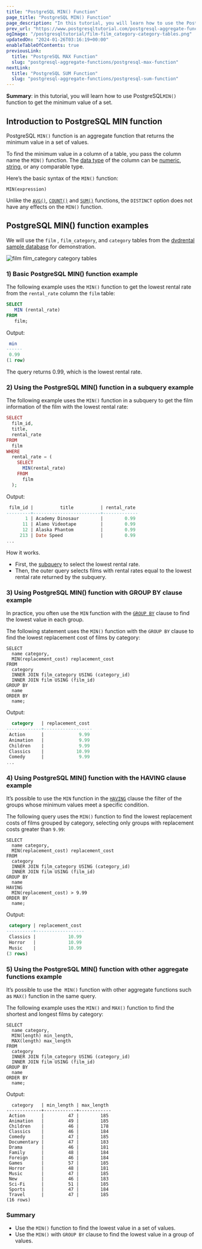 ```yaml
---
title: "PostgreSQL MIN() Function"
page_title: "PostgreSQL MIN() Function"
page_description: "In this tutorial, you will learn how to use the PostgreSQL MIN() function to get the minimum value in a set of values."
prev_url: "https://www.postgresqltutorial.com/postgresql-aggregate-functions/postgresql-min-function/"
ogImage: "/postgresqltutorial/film-film_category-category-tables.png"
updatedOn: "2024-01-26T03:16:19+00:00"
enableTableOfContents: true
previousLink: 
  title: "PostgreSQL MAX Function"
  slug: "postgresql-aggregate-functions/postgresql-max-function"
nextLink: 
  title: "PostgreSQL SUM Function"
  slug: "postgresql-aggregate-functions/postgresql-sum-function"
---
```





**Summary**: in this tutorial, you will learn how to use PostgreSQL`MIN()` function to get the minimum value of a set.


## Introduction to PostgreSQL MIN function

PostgreSQL `MIN()` function is an aggregate function that returns the minimum value in a set of values.

To find the minimum value in a column of a table, you pass the column name the `MIN()` function. The [data type](../postgresql-tutorial/postgresql-data-types) of the column can be [numeric](../postgresql-tutorial/postgresql-integer), [string](../postgresql-tutorial/postgresql-char-varchar-text), or any comparable type.

Here’s the basic syntax of the `MIN()` function:


```csssqlsql
MIN(expression)
```
Unlike the [`AVG()`](postgresql-avg-function), [`COUNT()`](postgresql-count-function) and [`SUM()`](postgresql-sum-function) functions, the `DISTINCT` option does not have any effects on the `MIN()` function.


## PostgreSQL MIN() function examples

We will use the `film` , `film_category`, and `category` tables from the [dvdrental sample database](../postgresql-getting-started/postgresql-sample-database "PostgreSQL Sample Database") for demonstration.

![film film_category category tables](/postgresqltutorial/film-film_category-category-tables.png)
### 1\) Basic PostgreSQL MIN() function example

The following example uses the `MIN()` function to get the lowest rental rate from the `rental_rate` column the `film` table:


```sql
SELECT
   MIN (rental_rate)
FROM
   film;
```
Output:


```sql
 min
------
 0.99
(1 row)
```
The query returns 0\.99, which is the lowest rental rate.


### 2\) Using the PostgreSQL MIN() function in a subquery example

The following example uses the `MIN()` function in a subquery to get the film information of the film with the lowest rental rate:


```php
SELECT 
  film_id, 
  title, 
  rental_rate 
FROM 
  film 
WHERE 
  rental_rate = (
    SELECT 
      MIN(rental_rate) 
    FROM 
      film
  );
```
Output:


```sql
 film_id |          title          | rental_rate
---------+-------------------------+-------------
       1 | Academy Dinosaur        |        0.99
      11 | Alamo Videotape         |        0.99
      12 | Alaska Phantom          |        0.99
     213 | Date Speed              |        0.99
...
```
How it works.

* First, the [subquery](../postgresql-tutorial/postgresql-subquery) to select the lowest rental rate.
* Then, the outer query selects films with rental rates equal to the lowest rental rate returned by the subquery.


### 3\) Using PostgreSQL MIN() function with GROUP BY clause example

In practice, you often use the `MIN` function with the [`GROUP BY`](../postgresql-tutorial/postgresql-group-by) clause to find the lowest value in each group.

The following statement uses the `MIN()` function with the `GROUP BY` clause to find the lowest replacement cost of films by category:


```
SELECT 
  name category, 
  MIN(replacement_cost) replacement_cost 
FROM 
  category 
  INNER JOIN film_category USING (category_id) 
  INNER JOIN film USING (film_id) 
GROUP BY 
  name 
ORDER BY 
  name;
```
Output:


```sql
  category   | replacement_cost
-------------+------------------
 Action      |             9.99
 Animation   |             9.99
 Children    |             9.99
 Classics    |            10.99
 Comedy      |             9.99
...
```

### 4\) Using PostgreSQL MIN() function with the HAVING clause example

It’s possible to use the `MIN` function in the [`HAVING`](../postgresql-tutorial/postgresql-having) clause the filter of the groups whose minimum values meet a specific condition.

The following query uses the `MIN()` function to find the lowest replacement costs of films grouped by category, selecting only groups with replacement costs greater than `9.99`:


```
SELECT 
  name category, 
  MIN(replacement_cost) replacement_cost 
FROM 
  category 
  INNER JOIN film_category USING (category_id) 
  INNER JOIN film USING (film_id) 
GROUP BY 
  name 
HAVING 
  MIN(replacement_cost) > 9.99 
ORDER BY 
  name;
```
Output:


```sql
 category | replacement_cost
----------+------------------
 Classics |            10.99
 Horror   |            10.99
 Music    |            10.99
(3 rows)
```

### 5\) Using the PostgreSQL MIN() function with other aggregate functions example

It’s possible to use the  `MIN()` function with other aggregate functions such as `MAX()` function in the same query.

The following example uses the `MIN()` and `MAX()` function to find the shortest and longest films by category:


```
SELECT 
  name category, 
  MIN(length) min_length, 
  MAX(length) max_length 
FROM 
  category 
  INNER JOIN film_category USING (category_id) 
  INNER JOIN film USING (film_id) 
GROUP BY 
  name 
ORDER BY 
  name;
```
Output:


```
  category   | min_length | max_length
-------------+------------+------------
 Action      |         47 |        185
 Animation   |         49 |        185
 Children    |         46 |        178
 Classics    |         46 |        184
 Comedy      |         47 |        185
 Documentary |         47 |        183
 Drama       |         46 |        181
 Family      |         48 |        184
 Foreign     |         46 |        184
 Games       |         57 |        185
 Horror      |         48 |        181
 Music       |         47 |        185
 New         |         46 |        183
 Sci-Fi      |         51 |        185
 Sports      |         47 |        184
 Travel      |         47 |        185
(16 rows)
```

### Summary

* Use the `MIN()` function to find the lowest value in a set of values.
* Use the `MIN()` with `GROUP BY` clause to find the lowest value in a group of values.

